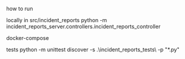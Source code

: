 how to run

locally
in src/incident_reports
python -m incident_reports_server.controllers.incident_reports_controller

docker-compose

tests
python -m unittest discover -s .\incident_reports_tests\ -p "*.py"
